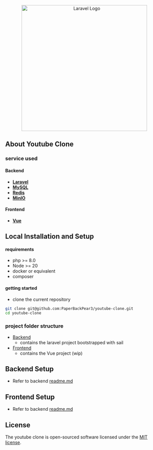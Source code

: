 <p align="center"><a href="https://laravel.com" target="_blank"><img src="https://raw.githubusercontent.com/laravel/art/master/logo-lockup/5%20SVG/2%20CMYK/1%20Full%20Color/laravel-logolockup-cmyk-red.svg" width="400" alt="Laravel Logo"></a></p>


## About Youtube Clone

### service used

#### Backend
- **[Laravel](https://laravel.com/)**
- **[MySQL](https://www.mysql.com/en/)**
- **[Redis](https://redis.io/)**
- **[MinIO](https://min.io/)**

#### Frontend

- **[Vue](https://vuejs.org/)**


## Local Installation and Setup
#### requirements
- php >= 8.0
- Node >= 20
- docker or equivalent
- composer
#### getting started
- clone the current repository
```sh
git clone git@github.com:PaperBackPear3/youtube-clone.git
cd youtube-clone
```

### project folder structure

- [Backend](/backend/)
    - contains the laravel project bootstrapped with sail
- [Frontend](/frontend)
    - contains the Vue project (wip)

## Backend Setup
- Refer to backend [readme.md](/backend/README.md)
## Frontend Setup
- Refer to backend [readme.md](/backend/README.md)

## License

The youtube clone is open-sourced software licensed under the [MIT license](https://opensource.org/licenses/MIT).
